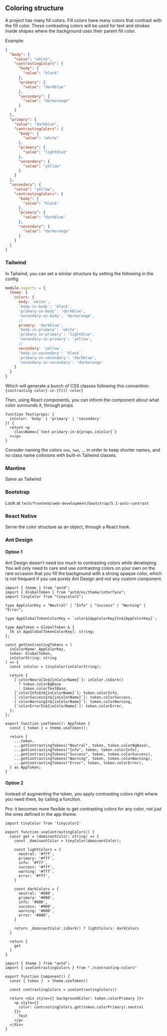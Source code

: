 ## Coloring structure

A project has many fill colors. Fill colors have many colors that contrast with the fill color. These contrasting colors will be used for text and strokes inside shapes where the background uses their parent fill color.

Example:

```json
{
  "body": {
    "value": "white",
    "contrastingColors": {
      "body": {
        "value": "black"
      },
      "primary": {
        "value": "darkblue"
      },
      "secondary": {
        "value": "darkorange"
      }
    }
  },
  "primary": {
    "value": "darkblue",
    "contrastingColors": {
      "body": {
        "value": "white"
      },
      "primary": {
        "value": "lightblue"
      },
      "secondary": {
        "value": "yellow"
      }
    }
  },
  "secondary": {
    "value": "yellow",
    "contrastingColors": {
      "body": {
        "value": "black"
      },
      "primary": {
        "value": "darkblue"
      },
      "secondary": {
        "value": "darkorange"
      }
    }
  }
}
```

### Tailwind

In Tailwind, you can set a similar structure by setting the following in the config

```js
module.exports = {
  theme: {
    colors: {
      body: 'white',
      'body-in-body': 'black',
      'primary-in-body': 'darkblue',
      'secondary-in-body': 'darkorange',
      //
      primary: 'darkblue',
      'body-in-primary': 'white',
      'primary-in-primary': 'lightblue',
      'secondary-in-primary': 'yellow',
      //
      secondary: 'yellow',
      'body-in-secondary': 'black',
      'primary-in-secondary': 'darkblue',
      'secondary-in-secondary': 'darkorange'
    }
  }
}
```

Which will generate a bunch of CSS classes following this convention: `{contrasting color}-in-{fill color}`

Then, using React components, you can inform the component about what color surrounds it, through props

```tsx
function Text(props: {
  inColor: 'body' | 'primary' | 'secondary'
}) {
  return <p
    className={`text-primary-in-${props.inColor}`}
  ></p>
}
```

Consider naming the colors `one`, `two`, ... in order to keep shorter names, and no class name collisions with built-in Tailwind classes.

### Mantine

Same as Tailwind

### Bootstrap

Look at `tech/frontend/web-development/bootstrap/5.1-auto-contrast`

### React Native

Serve the color structure as an object, through a React hook.

### Ant Design

#### Option 1

Ant Design doesn't need too much to contrasting colors while developing. You will only need to care and use contrasting colors on your own on the rare occasion that you fill the background with a strong opaque color, which is not frequent if you use purely Ant Design and not any custom component.

```tsx
import { theme } from "antd";
import { GlobalToken } from "antd/es/theme/interface";
import tinyColor from "tinycolor2";

type AppColorKey = "Neutral" | "Info" | "Success" | "Warning" | "Error";

type AppGlobalTokenColorKey = `color${AppColorKey}In${AppColorKey}`;

type AppToken = GlobalToken & {
  [K in AppGlobalTokenColorKey]: string;
};

const getContrastingTokens = (
  inColorName: AppColorKey,
  token: GlobalToken,
  inColorString: string
) => {
  const inColor = tinyColor(inColorString);

  return {
    [`colorNeuralIn${inColorName}`]: inColor.isDark()
      ? token.colorBgBase
      : token.colorTextBase,
    [`colorInfoIn${inColorName}`]: token.colorInfo,
    [`colorSuccessIn${inColorName}`]: token.colorSuccess,
    [`colorWarningIn${inColorName}`]: token.colorWarning,
    [`colorErrorIn${inColorName}`]: token.colorError,
  };
};

export function useToken(): AppToken {
  const { token } = theme.useToken();

  return {
    ...token,
    ...getContrastingTokens("Neutral", token, token.colorBgBase),
    ...getContrastingTokens("Info", token, token.colorInfo),
    ...getContrastingTokens("Success", token, token.colorSuccess),
    ...getContrastingTokens("Warning", token, token.colorWarning),
    ...getContrastingTokens("Error", token, token.colorError),
  } as AppToken;
}
```

#### Option 2

Instead of augmenting the token, you apply contrasting colors right where you need them, by calling a function.

Pro: it becomes more flexible to get contrasting colors for any color, not just the ones defined in the app theme.

```tsx
import tinyColor from 'tinycolor2'

export function useContrastingColors() {
  const get = (dominantColor: string) => {
    const _dominantColor = tinyColor(dominantColor);

    const lightColors = {
      neutral: '#fff',
      primary: '#fff',
      info: '#fff',
      success: '#fff',
      warning: '#fff',
      error: '#fff',
    }

    const darkColors = {
      neutral: '#000',
      primary: '#000',
      info: '#000',
      success: '#000',
      warning: '#000',
      error: '#000',
    }

    return _dominantColor.isDark() ? lightColors: darkColors
  }

  return {
    get
  }
}
```

```tsx
import { theme } from "antd";
import { useContrastingColors } from "./contrasting-colors"

export function Component() {
  const { token }  = theme.useToken()

  const contrastingColors = useContrastingColors()

  return <div style={{ backgroundColor: token.colorPrimary }}>
    <p style={{
      color: contrastingColors.get(token.colorPrimary).neutral
    }}>
      Text
    </p>
  </div>
}
```